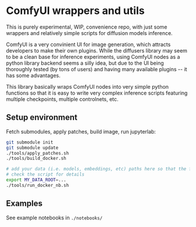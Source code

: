 ComfyUI wrappers and utils
==========================

This is purely experimental, WIP, convenience repo, with just some wrappers and relatively simple scripts for diffusion models inference.

ComfyUI is a very convinient UI for image generation, which attracts developers to make their own plugins.
While the diffusers library may seem to be a clean base for inference experiments,
using ComfyUI nodes as a python library backend seems a silly idea,
but due to the UI being thoroughly tested (by tons of users) and having many available plugins -- it has some advantages.

This library basically wraps ComfyUI nodes into very simple python functions so that it is easy to write
very complex inference scripts featuring multiple checkpoints, multiple controlnets, etc.


Setup environment
-----------------

Fetch submodules, apply patches, build image, run jupyterlab:
```bash
git submodule init
git submodule update
./tools/apply_patches.sh
./tools/build_docker.sh

# add your data (i.e. models, embeddings, etc) paths here so that the following script works
# check the script for details
export MY_DATA_ROOT=...
./tools/run_docker_nb.sh
```

Examples
--------

See example notebooks in `./notebooks/`
